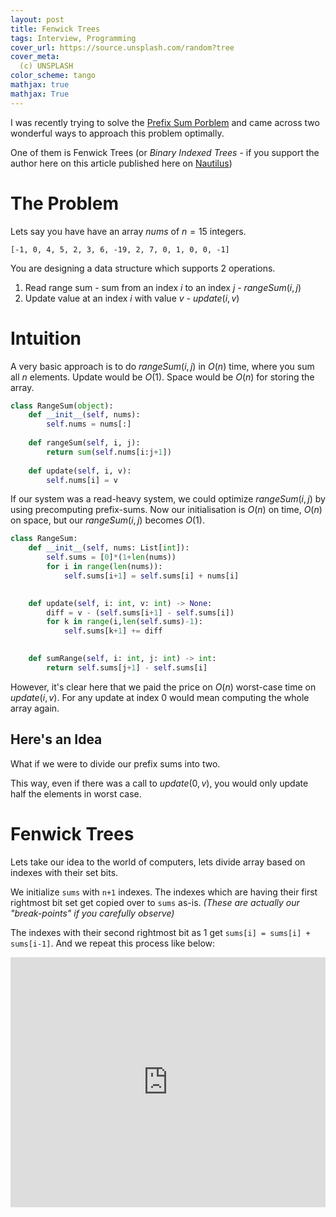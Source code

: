 ```yaml
---
layout: post
title: Fenwick Trees
tags: Interview, Programming
cover_url: https://source.unsplash.com/random?tree
cover_meta: 
  (c) UNSPLASH
color_scheme: tango
mathjax: true
mathjax: True
---
```

<style TYPE="text/css">
code.has-jax {font: inherit; font-size: 100%; background: inherit; border: inherit;}
</style>
<script type="text/x-mathjax-config">
MathJax.Hub.Config({
    tex2jax: {
        inlineMath: [['$','$']],
        skipTags: ['script', 'noscript', 'style', 'textarea', 'pre'] // removed 'code' entry
    }
});
MathJax.Hub.Queue(function() {
    var all = MathJax.Hub.getAllJax(), i;
    for(i = 0; i < all.length; i += 1) {
        all[i].SourceElement().parentNode.className += ' has-jax';
    }
});
</script>
<script type="text/javascript" src="https://cdnjs.cloudflare.com/ajax/libs/mathjax/2.7.4/MathJax.js?config=TeX-AMS_HTML-full"></script>

I was recently trying to solve the <a href="https://en.wikipedia.org/wiki/Range_query_(data_structures)" target="_blank">Prefix Sum Porblem</a> and came across two wonderful ways to approach this problem optimally.

One of them is Fenwick Trees (or <i>Binary Indexed Trees</i> - if you support the author here on this article published here on <a href="http://nautil.us/issue/89/the-dark-side/why-mathematicians-should-stop-naming-things-after-each-other">Nautilus</a>)

# The Problem

Lets say you have have an array $nums$ of $n = 15$ integers.

`[-1, 0, 4, 5, 2, 3, 6, -19, 2, 7, 0, 1, 0, 0, -1]`

You are designing a data structure which supports 2 operations.

1. Read range sum - sum from an index $i$ to an index $j$ - $rangeSum(i,j)$
2. Update value at an index $i$ with value $v$ - $update(i,v)$

# Intuition

A very basic approach is to do $rangeSum(i,j)$ in $O(n)$ time, where you sum all $n$ elements. Update would be $O(1)$. Space would be $O(n)$ for storing the array.

```python
class RangeSum(object):
    def __init__(self, nums):
        self.nums = nums[:]
    
    def rangeSum(self, i, j):
        return sum(self.nums[i:j+1])
    
    def update(self, i, v):
        self.nums[i] = v
```

If our system was a read-heavy system, we could optimize $rangeSum(i,j)$ by using precomputing prefix-sums. Now our initialisation is $O(n)$ on time, $O(n)$ on space, but our $rangeSum(i,j)$ becomes $O(1)$. 

```python
class RangeSum:
    def __init__(self, nums: List[int]):
        self.sums = [0]*(1+len(nums))
        for i in range(len(nums)):
            self.sums[i+1] = self.sums[i] + nums[i]
        

    def update(self, i: int, v: int) -> None:
        diff = v - (self.sums[i+1] - self.sums[i])
        for k in range(i,len(self.sums)-1):
            self.sums[k+1] += diff 
        

    def sumRange(self, i: int, j: int) -> int:
        return self.sums[j+1] - self.sums[i] 
```

However, it's clear here that we paid the price on $O(n)$ worst-case time on $update(i,v)$. For any update at index 0 would mean computing the whole array again.

## Here's an Idea

What if we were to divide our prefix sums into two.

This way, even if there was a call to $update(0, v)$, you would only update half the elements in worst case.

# Fenwick Trees

Lets take our idea to the world of computers, lets divide array based on indexes with their set bits.

We initialize `sums` with `n+1` indexes. The indexes which are having their first rightmost bit set get copied over to `sums` as-is. <i>(These are actually our "break-points" if you carefully observe)</i>

The indexes with their second rightmost bit as 1 get `sums[i] = sums[i] + sums[i-1]`. And we repeat this process like below:


<iframe height="400px" width="100%" src="https://repl.it/repls/MountainousRotatingAssignment?lite=true" scrolling="no" frameborder="no" allowtransparency="true" allowfullscreen="true" sandbox="allow-forms allow-pointer-lock allow-popups allow-same-origin allow-scripts allow-modals">
</iframe>





